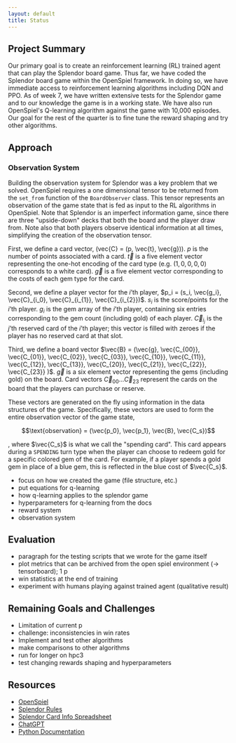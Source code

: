 ```yaml
---
layout: default
title: Status
---
```


## Project Summary
Our primary goal is to create an reinforcement learning (RL) trained agent that can play the Splendor board game. Thus far, we have coded the Splendor board game within the OpenSpiel framework. In doing so, we have immediate access to reinforcement learning algorithms including DQN and PPO. As of week 7, we have written extensive tests for the Splendor game and to our knowledge the game is in a working state. We have also run OpenSpiel's Q-learning algorithm against the game with 10,000 episodes. Our goal for the rest of the quarter is to fine tune the reward shaping and try other algorithms.

## Approach

### Observation System
Building the observation system for Splendor was a key problem that we solved. 
OpenSpiel requires a one dimensional tensor to be returned from the `set_from` function of the `BoardObserver` class. This tensor
represents an observation of the game state that is fed as input to the RL algorithms in OpenSpiel. Note that Splendor is an imperfect information game,
since there are three "upside-down" decks that both the board and the player draw from. Note also that both players observe identical information at all times, 
simplifying the creation of the observation tensor.

First, we define a card vector, \(vec{C} = (p, \vec{t}, \vec{g})\). $p$ is the number of points associated with a card. $\vec{t}$ is a five element 
vector representing the one-hot encoding of the card type (e.g. $(1, 0, 0, 0, 0)$ corresponds to a white card). $\vec{g}$ is a five
element vector corresponding to the costs of each gem type for the card.

Second, we define a player vector for the $i\text{'th}$ player, $p_i =  (s_i, \vec{g_i}, \vec{C}_{i_0}, \vec{C}_{i_{1}}, \vec{C}_{i_{2}})$. $s_i$ is the score/points for the $i\text{'th}$ player.
$g_i$ is the gem array of the $i\text{'th}$ player, containing six entries corresponding to the gem count (including gold) of each player. $\vec{C}_{i_{j}}$ is the 
$j\text{'th}$ reserved card of the $i\text{'th}$ player; this vector is filled with zeroes if the player has no reserved card at that slot. 

Third, we define a board vector $\vec{B} = (\vec{g}, \vec{C_{00}}, \vec{C_{01}}, \vec{C_{02}}, \vec{C_{03}}, \vec{C_{10}}, \vec{C_{11}}, \vec{C_{12}}, 
\vec{C_{13}}, \vec{C_{20}}, \vec{C_{21}}, \vec{C_{22}}, \vec{C_{23}} )$. $\vec{g}$ is a six element vector representing the gems (including gold) on the board. Card vectors 
$\vec{C}_{00} \dots \vec{C}_{23}$ represent the cards on the board that the players can purchase or reserve. 

These vectors are generated on the fly using information in the data structures of the game. Specifically, these vectors are used to form the entire observation vector of the game state,

$$\text{observation} = (\vec{p_0}, \vec{p_1}, \vec{B}, \vec{C_s})$$

, where $\vec{C_s}$ is what we call the "spending card". This card appears during a `SPENDING` turn type when the
player can choose to redeem gold for a specific colored gem of the card. For example, if a player spends a 
gold gem in place of a blue gem, this is reflected in the blue cost of $\vec{C_s}$. 




* focus on how we created the game (file structure, etc.)
* put equations for q-learning
* how q-learning applies to the splendor game
* hyperparameters for q-learning from the docs
* reward system
* observation system

## Evaluation
* paragraph for the testing scripts that we wrote for the game itself
* plot metrics that can be archived from the open spiel environment (-> tensorboard); 1 p
* win statistics at the end of training 
* experiment with humans playing against trained agent (qualitative result)


## Remaining Goals and Challenges

* Limitation of current p
* challenge: inconsistencies in win rates
* Implement and test other algorithms
* make comparisons to other algorithms
* run for longer on hpc3
* test changing rewards shaping and hyperparameters

## Resources
- [OpenSpiel](https://github.com/google-deepmind/open_spiel)
- [Splendor Rules](https://cdn.1j1ju.com/medias/7f/91/ba-splendor-rulebook.pdf)
- [Splendor Card Info Spreadsheet](https://docs.google.com/spreadsheets/d/15ghp8rJ_vdVgxZIVJGawAYQXRMZSVHJYpZRfQUplAhE/edit?usp=sharing)
- [ChatGPT](https://chatgpt.com/)
- [Python Documentation](https://docs.python.org/3/)
